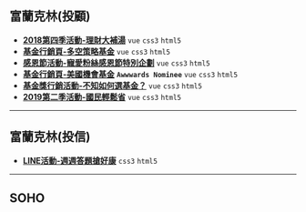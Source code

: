 ## 富蘭克林(投顧)
+ **[2018第四季活動-理財大補湯]** <code>vue</code> <code>css3</code> <code>html5</code>
+ **[基金行銷頁-多空策略基金]** <code>vue</code> <code>css3</code> <code>html5</code>
+ **[感恩節活動-寵愛粉絲感恩節特別企劃]** <code>vue</code> <code>css3</code> <code>html5</code>
+ **[基金行銷頁-美國機會基金]** <code><b>Awwwards Nominee</b></code> <code>vue</code> <code>css3</code> <code>html5</code>
+ **[基金獎行銷活動-不知如何選基金？]** <code>vue</code> <code>css3</code> <code>html5</code>
+ **[2019第二季活動-國民輕鬆省]** <code>vue</code> <code>css3</code> <code>html5</code>

[2018第四季活動-理財大補湯]:https://kevin262666.github.io/franklin/C2018_10_Q4/
[基金行銷頁-多空策略基金]:https://kevin262666.github.io/franklin/C2018_10_Q4_1641/
[感恩節活動-寵愛粉絲感恩節特別企劃]:https://kevin262666.github.io/franklin/C2018_11_thanksgiving/
[基金行銷頁-美國機會基金]:https://kevin262666.github.io/franklin/C2018_12_Q4_0799/ "Awwwards Nominee"
[基金獎行銷活動-不知如何選基金？]:https://kevin262666.github.io/franklin/C2019_01_howToChoose/
[2019第二季活動-國民輕鬆省]:https://kevin262666.github.io/franklin/C2019_04_Q2/

---


## 富蘭克林(投信)
+ **[LINE活動-週週答題搶好康]** <code>css3</code> <code>html5</code>

[LINE活動-週週答題搶好康]:https://kevin262666.github.io/ftft/180806-line/


---

## SOHO

